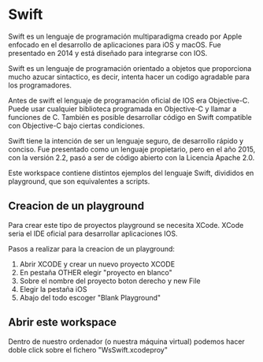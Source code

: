 # Swift

Swift es un lenguaje de programación multiparadigma creado por Apple enfocado en el desarrollo de aplicaciones para iOS y macOS. Fue presentado en 2014​ y está diseñado para integrarse con IOS.

Swift es un lenguaje de programación orientado a objetos que proporciona mucho azucar sintactico, es decir, intenta hacer un codigo agradable para los programadores.

Antes de swift el lenguaje de programación oficial de IOS era Objective-C. Puede usar cualquier biblioteca programada en Objective-C y llamar a funciones de C. También es posible desarrollar código en Swift compatible con Objective-C bajo ciertas condiciones. 

Swift tiene la intención de ser un lenguaje seguro, de desarrollo rápido y conciso. Fue presentado como un lenguaje propietario, pero en el año 2015, con la versión 2.2, pasó a ser de código abierto con la Licencia Apache 2.0.

Este workspace contiene distintos ejemplos del lenguaje Swift, divididos en playground, que son equivalentes a scripts.

## Creacion de un playground

Para crear este tipo de proyectos playground se necesita XCode. XCode seria el IDE oficial para desarrollar aplicaciones IOS.

Pasos a realizar para la creacion de un playground:
 
1. Abrir XCODE y crear un nuevo proyecto XCODE
2. En pestaña OTHER elegir "proyecto en blanco"
3. Sobre el nombre del proyecto boton derecho y new File
4. Elegir la pestaña iOS
5. Abajo del todo escoger "Blank Playground"
 
## Abrir este workspace

Dentro de nuestro ordenador (o nuestra máquina virtual) podemos hacer doble click sobre el fichero "WsSwift.xcodeproy"
